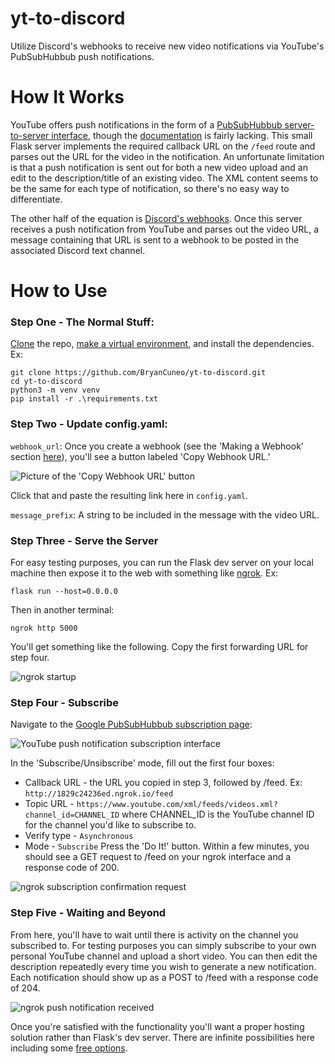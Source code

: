 # yt-to-discord
Utilize Discord's webhooks to receive new video notifications via YouTube's PubSubHubbub push notifications.

# How It Works
YouTube offers push notifications in the form of a [PubSubHubbub server-to-server interface](https://pubsubhubbub.appspot.com/subscribe), though the [documentation](https://developers.google.com/youtube/v3/guides/push_notifications) is fairly lacking. This small Flask server implements the required callback URL on the `/feed` route and parses out the URL for the video in the notification. An unfortunate limitation is that a push notification is sent out for both a new video upload and an edit to the description/title of an existing video. The XML content seems to be the same for each type of notification, so there's no easy way to differentiate.

The other half of the equation is [Discord's webhooks](https://discord.com/developers/docs/resources/webhook). Once this server receives a push notification from YouTube and parses out the video URL, a message containing that URL is sent to a webhook to be posted in the associated Discord text channel.

# How to Use
### Step One - The Normal Stuff:
[Clone](https://docs.github.com/en/github/creating-cloning-and-archiving-repositories/cloning-a-repository) the repo, [make a virtual environment](https://www.askpython.com/python/examples/virtual-environments-in-python#2-creating-virtual-environments), and install the dependencies. Ex:
```
git clone https://github.com/BryanCuneo/yt-to-discord.git
cd yt-to-discord
python3 -m venv venv
pip install -r .\requirements.txt
```

### Step Two - Update config.yaml:
`webhook_url`: Once you create a webhook (see the 'Making a Webhook' section [here](https://support.discord.com/hc/en-us/articles/228383668-Intro-to-Webhooks)), you'll see a button labeled 'Copy Webhook URL.'

![Picture of the 'Copy Webhook URL' button](https://i.imgur.com/O1zrDJ3.png)

Click that and paste the resulting link here in `config.yaml`.

`message_prefix`: A string to be included in the message with the video URL.

### Step Three - Serve the Server
For easy testing purposes, you can run the Flask dev server on your local machine then expose it to the web with something like [ngrok](https://ngrok.com/download). Ex:
```
flask run --host=0.0.0.0
```
Then in another terminal:
```
ngrok http 5000
```
You'll get something like the following. Copy the first forwarding URL for step four.

![ngrok startup](https://i.imgur.com/JFLXTP7.png)

### Step Four - Subscribe
Navigate to the [Google PubSubHubbub subscription page](https://pubsubhubbub.appspot.com/subscribe):

![YouTube push notification subscription interface](https://i.imgur.com/TWzvDZ8.png)

In the 'Subscribe/Unsibscribe' mode, fill out the first four boxes:
 * Callback URL - the URL you copied in step 3, followed by /feed. Ex: `http://1829c24236ed.ngrok.io/feed`
 * Topic URL - `https://www.youtube.com/xml/feeds/videos.xml?channel_id=CHANNEL_ID` where CHANNEL_ID is the YouTube channel ID for the channel you'd like to subscribe to.
 * Verify type  - `Asynchronous`
 * Mode - `Subscribe`
Press the 'Do It!' button. Within a few minutes, you should see a GET request to /feed on your ngrok interface and a response code of 200.

![ngrok subscription confirmation request](https://i.imgur.com/q557OZf.png)

### Step Five - Waiting and Beyond
From here, you'll have to wait until there is activity on the channel you subscribed to. For testing purposes you can simply subscribe to your own personal YouTube channel and upload a short video. You can then edit the description repeatedly every time you wish to generate a new notification. Each notification should show up as a POST to /feed with a response code of 204.

![ngrok push notification received](https://i.imgur.com/YbsMY9f.png)

Once you're satisfied with the functionality you'll want a proper hosting solution rather than Flask's dev server. There are infinite possibilities here including some [free options](https://wiki.python.org/moin/FreeHosts).

